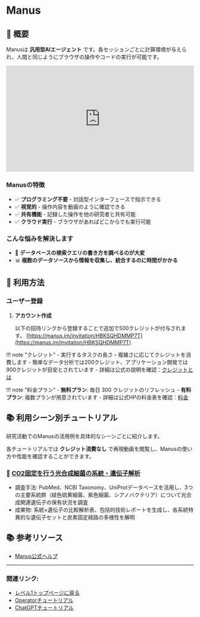 # Manus

## 📌 概要

Manusは **汎用型AIエージェント** です。各セッションごとに計算環境が与えられ、人間と同じようにブラウザの操作やコードの実行が可能です。

<div style="position: relative; padding-bottom: 56.25%; height: 0; overflow: hidden; max-width: 100%; height: auto;">
    <iframe src="https://www.youtube.com/embed/K27diMbCsuw" 
            style="position: absolute; top: 0; left: 0; width: 100%; height: 100%;" 
            frameborder="0" 
            allow="accelerometer; autoplay; clipboard-write; encrypted-media; gyroscope; picture-in-picture" 
            allowfullscreen>
    </iframe>
</div>

### Manusの特徴

- ✅ **プログラミング不要** - 対話型インターフェースで指示できる
- ✅ **視覚的** - 操作内容を動画のように確認できる
- ✅ **共有機能** - 記録した操作を他の研究者と共有可能
- ✅ **クラウド実行** - ブラウザがあればどこからでも実行可能

### こんな悩みを解決します

- 🔄 **データベースの検索クエリの書き方を調べるのが大変**
- 📊 **複数のデータソースから情報を収集し、統合するのに時間がかかる**


## 🚀 利用方法

### ユーザー登録

1. **アカウント作成**

    以下の招待リンクから登録することで追加で500クレジットが付与されます。
    [https://manus.im/invitation/HBKSQHDMMP7T](https://manus.im/invitation/HBKSQHDMMP7T)


!!! note "クレジット"
    - 実行するタスクの長さ・複雑さに応じてクレジットを消費します
    - 簡単なデータ分析では200クレジット、アプリケーション開発では900クレジットが目安とされています
    - 詳細は公式の説明を確認：[クレジットとは](https://manus.im/help/credits)

!!! note "料金プラン"
    - **無料プラン**: 毎日 300 クレジットのリフレッシュ
    - **有料プラン**: 複数プランが用意されています
    - 詳細は公式HPの料金表を確認：[料金](https://manus.im/home)

## 📚 利用シーン別チュートリアル

研究活動でのManusの活用例を具体的なシーンごとに紹介します。

各チュートリアルでは **クレジット消費なし** で再現動画を閲覧し、Manusの使い方や性能を確認することができます。

### 🔬 [CO2固定を行う光合成細菌の系統・遺伝子解析](photosynthesis-bacteria.md)

- 調査手法: PubMed、NCBI Taxonomy、UniProtデータベースを活用し、3つの主要系統群（緑色硫黄細菌、紫色細菌、シアノバクテリア）について光合成関連遺伝子の保有状況を調査
- 成果物: 系統×遺伝子の比較解析表、包括的技術レポートを生成し、各系統特異的な遺伝子セットと炭素固定経路の多様性を解明



## 📚 参考リソース

- [Manus公式ヘルプ](https://help.manus.im/en/)

---

### **関連リンク**:
- [レベル1トップページに戻る](../index.md)
- [Operatorチュートリアル](../operator.md)
- [ChatGPTチュートリアル](../chatgpt.md)
